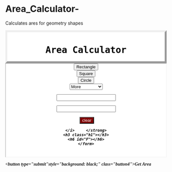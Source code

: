 # Area_Calculator-
Calculates ares for geometry shapes
<!DOCTYPE html>
<html lang="en">
<head>
    <style>
        .Darkmode2{
            color:white;
            background:black;
        }
        .Darkmode{
            color:white;
            background:black;
        }
     .div1{
         
         padding:20px 20px 20px 20px;
         text-align: center;
         color: Black;
         border:outset 3px;
         background: white;
     }   
     body{
        
     }
     .div2{
         color : black;
         background: white;
         backdrop-filter: blur(100px);
         text-align: center;
         padding-bottom: 20px;
         border: inset 1px;
         
     }
     .button4{
         margin: 0% 0% 0% 43%;
         color:white;
     }
     .div2 input[type="button"]{
     border:outset 5px white;
         background: ;
         color:black;
     }
     .div2 input[type="number"]{
         border: inset grey;
     }
     
.     
    </style>
    <meta charset="UTF-8">
    <title>Page title</title>
</head>
<body>
  <div class="div1">
      <div style="border:outset;"><h1><tt>Area Calculator</tt></h1></div>
    
  </div>  
  <div class="div2">
   <input type="button" value="Rectangle" class="rect"> <br>
   <input type="button" value="Square" class="square"> <br>
   <input type="button" value="Circle" class="circle"> <br>
   <select class="op">
       <option>More</option>
       <option>Rhombus</option>
       <option>parallelogram</option>
   </select>
     
 <strong>   <i style="font-family: monoscope;">
     <form>
        <p class="p1"></p><input type="number" id="p1t">
        <p class="p2"></p><input type="number" id="p2t"><br>
         <input type="reset" style="margin: 3% 0% 0% 1%;color:white;background: maroon;" value="clear">
         
    </i>     </strong>
    <h3 class="h1"></h3>
    <h6 id="F"></h6>
    </form>
  </div>
  
  <button type="submit"style="background: black;" class="button4">Get Area</button>

 
</body>
<script>
    let p1 = document.querySelector(".p1");
    let p2 = document.querySelector(".p2");
    let p1t, p2t, p3t;
    let check = document.querySelector(".rect");
    let check1 = document.querySelector(".circle");
    let check2 = document.querySelector(".square");
    let but = document.querySelector("button");
        p1t = document.querySelector("#p1t");
        p2t = document.querySelector("#p2t");
        let check3 = document.querySelector(".op");
       
  
    var area;
    
    check.addEventListener("click", function() {    
        p1.innerText = "enter length:";
        p2.innerText = "enter breadth:";     
        let input2 = document.querySelector("#p2t")
        input2.style.border ="inset";
        
    });

    check1.addEventListener("click", function() {    
        p1.innerText = "enter radius:";
        p2.innerText = "";       
        let input2 = document.querySelector("#p2t")
        input2.style.border ="none";
        
    });

    check2.addEventListener("click", function() {    
        p1.innerText = "enter side:";     
        p2.innerText = "";
        let input2 = document.querySelector("#p2t")
        input2.style.border ="none";
    });
    
    check3.onchange=function () {
        if (check3.value == "Rhombus") {
             p1.innerText = "enter length :";
             p2.innerText = "enter breadth:";     
        let input2 = document.querySelector("#p2t")
        input2.style.border ="inset";
        
        }
        
        if (check3.value=="parallelogram") {
             p1.innerText = "enter base:";
             p2.innerText = "enter perpendicular height:";     
        let input2 = document.querySelector("#p2t")
        input2.style.border ="inset";
        }
    }

    but.addEventListener("click", function() {
       
        
        if (p1.innerText ==="enter length:") {
            area = p1t.value * p2t.value;
            document.querySelector(".h1").innerText ="Area of Rectangle = " + area;
            console.log(area);
           document.querySelector("#F").innerText = "Formulla:length × breadth"
           
        }
        
         else if (p1.innerText ==="enter radius:") {
            area = 22/7 * p1t.value**2;
            document.querySelector(".h1").innerText ="Area of Circle = " + area;
            console.log(area);
            document.querySelector("#F").innerText ="Formulla:πr²"
            
        } 
        
        else if (p1.innerText ==="enter side:") {
            area = p1t.value **2;
            document.querySelector(".h1").innerText ="Area of Square = " + area;
            console.log(area);
            document.querySelector("#F").innerText ="Formulla:side²"
          
          
        }
        
        else if (p1.innerText ==="enter length :") {
            area = p1t.value*p2t.value /2;
            document.querySelector(".h1").innerText ="Area of Rhombus = " + area;
            console.log(area);
            document.querySelector("#F").innerText ="Formulla:length×breadth÷2"
          
          
        }
        
        else if (p1.innerText ==="enter base:") {
            area = p1t.value*p2t.value;
            document.querySelector(".h1").innerText ="Area of parallelogram = " + area;
            console.log(area);
            document.querySelector("#F").innerText ="Formulla:base × perpendicular height"
          
          
        }
                
                
            });
         
       
    
 </script>
 </html>
